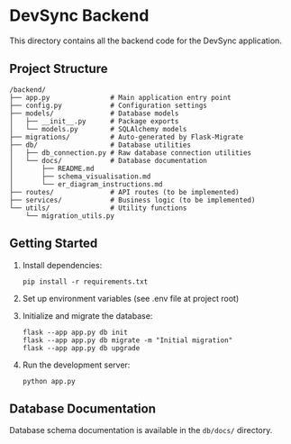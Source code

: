 # DevSync Backend

This directory contains all the backend code for the DevSync application.

## Project Structure

```
/backend/
├── app.py               # Main application entry point
├── config.py            # Configuration settings
├── models/              # Database models
│   ├── __init__.py      # Package exports
│   └── models.py        # SQLAlchemy models
├── migrations/          # Auto-generated by Flask-Migrate
├── db/                  # Database utilities
│   ├── db_connection.py # Raw database connection utilities
│   └── docs/            # Database documentation
│       ├── README.md           
│       ├── schema_visualisation.md
│       └── er_diagram_instructions.md
├── routes/              # API routes (to be implemented)
├── services/            # Business logic (to be implemented)
└── utils/               # Utility functions
    └── migration_utils.py
```

## Getting Started

1. Install dependencies:
   ```
   pip install -r requirements.txt
   ```

2. Set up environment variables (see .env file at project root)

3. Initialize and migrate the database:
   ```
   flask --app app.py db init
   flask --app app.py db migrate -m "Initial migration"
   flask --app app.py db upgrade
   ```

4. Run the development server:
   ```
   python app.py
   ```

## Database Documentation

Database schema documentation is available in the `db/docs/` directory.
